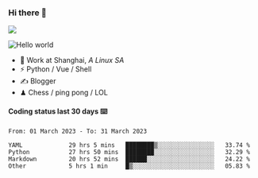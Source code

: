 ### Hi there 👋
![](https://komarev.com/ghpvc/?username=Xuhandsome)


<img src="https://github-readme-stats.vercel.app/api?username=XuHandsome&show_icons=true&theme=merko" alt="Hello world">

<br/>

- 🍻  Work at Shanghai, _A Linux SA_
- ⚡  Python / Vue / Shell
- ✍️  Blogger
- ♟  Chess / ping pong / LOL

#### Coding status last 30 days ⌨️

<!--START_SECTION:waka-->

```text
From: 01 March 2023 - To: 31 March 2023

YAML             29 hrs 5 mins   ████████▒░░░░░░░░░░░░░░░░   33.74 %
Python           27 hrs 50 mins  ████████░░░░░░░░░░░░░░░░░   32.29 %
Markdown         20 hrs 52 mins  ██████░░░░░░░░░░░░░░░░░░░   24.22 %
Other            5 hrs 1 min     █▒░░░░░░░░░░░░░░░░░░░░░░░   05.83 %
```

<!--END_SECTION:waka-->
